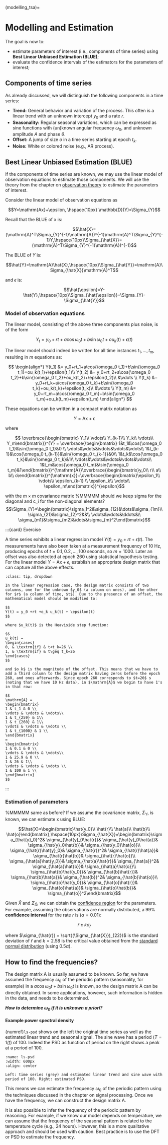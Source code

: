 (modelling_tsa)=
# Modelling and Estimation

The goal is now to:

* estimate parameters of interest (i.e., components of time series) using **Best Linear Unbiased Estimation (BLUE)**;
* evaluate the confidence intervals of the estimators for the parameters of interest;

## Components of time series

As already discussed, we will distinguish the following components in a time series:

* **Trend:** General behavior and variation of the process. This often is a linear trend with an unknown intercept $y_0$ and a rate $r$.
* **Seasonality:** Regular seasonal variations, which can be expressed as sine functions with (un)known angular frequency $\omega_0$, and unknown amplitude $A$ and phase $\theta$.
* **Offset:** A jump of size $o$ in a time series starting at epoch $t_k$.
* **Noise:** White or colored noise (e.g., AR process).

## Best Linear Unbiased Estimation (BLUE)

If the components of time series are known, we may use the linear model of observation equations to estimate those components. We will use the theory from the chapter on [observation theory](BLUE) to estimate the parameters of interest.

Consider the linear model of observation equations as

$$Y=\mathrm{Ax}+\epsilon, \hspace{10px} \mathbb{D}(Y)=\Sigma_{Y}$$

Recall that the BLUE of $\mathrm{x}$ is:

$$\hat{X}=(\mathrm{A}^T\Sigma_{Y}^{-1}\mathrm{A})^{-1}\mathrm{A}^T\Sigma_{Y}^{-1}Y,\hspace{10px}\Sigma_{\hat{X}}=(\mathrm{A}^T\Sigma_{Y}^{-1}\mathrm{A})^{-1}$$

The BLUE of $Y$  is:

$$\hat{Y}=\mathrm{A}\hat{X},\hspace{10px}\Sigma_{\hat{Y}}=\mathrm{A}\Sigma_{\hat{X}}\mathrm{A}^T$$

and $\epsilon$ is:

$$\hat{\epsilon}=Y-\hat{Y},\hspace{10px}\Sigma_{\hat{\epsilon}}=\Sigma_{Y}-\Sigma_{\hat{Y}}$$

### Model of observation equations

The linear model, consisting of the above three components plus noise, is of the form

$$Y_t = y_0+rt+a\cos{\omega_0 t}+b\sin{\omega_0 t}+ou_k(t)+\epsilon(t)$$

The linear model should indeed be written for all time instances $t_1,...,t_m$, resulting in $m$ equations as:

$$
\begin{align*}
Y(t_1) &= y_0+rt_1+a\cos{\omega_0 t_1}+b\sin{\omega_0 t_1}+ou_k(t_1)+\epsilon(t_1)\\ 
Y(t_2) &= y_0+rt_2+a\cos{\omega_0 t_2}+b\sin{\omega_0 t_2}+ou_k(t_2)+\epsilon(t_2)\\ 
&\vdots \\ 
Y(t_k) &= y_0+rt_k+a\cos{\omega_0 t_k}+b\sin{\omega_0 t_k}+ou_k(t_k)+\epsilon(t_k)\\ &\vdots \\ Y(t_m) &= y_0+rt_m+a\cos{\omega_0 t_m}+b\sin{\omega_0 t_m}+ou_k(t_m)+\epsilon(t_m)
\end{align*}
$$

These equations can be written in a compact matrix notation as

$$Y=\mathrm{Ax}+\epsilon$$

where

$$
\overbrace{\begin{bmatrix}
Y_1\\ \vdots\\ Y_{k-1}\\  Y_k\\ \vdots\\ 
Y_m\end{bmatrix}}^{Y} = 
\overbrace{\begin{bmatrix}
1&t_1&\cos{\omega_0 t_1}&\sin{\omega_0 t_1}&0
\\  \vdots&\vdots&\vdots&\vdots&\vdots\\ 
1&t_{k-1}&\cos{\omega_0 t_{k-1}}&\sin{\omega_0 t_{k-1}}&0\\ 
1&t_k&\cos{\omega_0 t_k}&\sin{\omega_0 t_k}&1\\ 
\vdots&\vdots&\vdots&\vdots&\vdots\\ 
1&t_m&\cos{\omega_0 t_m}&\sin{\omega_0 t_m}&1\end{bmatrix}}^{\mathrm{A}}\overbrace{\begin{bmatrix}y_0\\ r\\ a\\ b\\ o\end{bmatrix}}^{\mathrm{x}}+\overbrace{\begin{bmatrix}\epsilon_1\\ \vdots\\ \epsilon_{k-1} \\ \epsilon_k\\ \vdots\\ \epsilon_m\end{bmatrix}}^{\epsilon}$$

with the $m\times m$ covariance matrix
%MMMMM should we keep sigma for the diagonal and c_i for the non-diagonal elements?
$$\Sigma_{Y}=\begin{bmatrix}\sigma_1^2&\sigma_{12}&\dots&\sigma_{1m}\\ \sigma_{21}&\sigma_{2}^2&&\\ \vdots&\vdots&\ddots&\\ 
\sigma_{m1}&\sigma_{m2}&\dots&\sigma_{m}^2\end{bmatrix}$$

:::{card} Exercise

A time series exhibits a linear regression model $Y(t)=y_0 + rt + \epsilon(t)$. The measurements have also been taken at a measurement frequency of 10 Hz, producing epochs of $t=0.1,0.2, \dots,100$ seconds, so $m=1000$. Later an offset was also detected at epoch 260 using statistical hypothesis testing. For the linear model $Y=\mathrm{Ax}+\epsilon$, establish an appropriate design matrix that can capture all the above effects.

```{admonition} Solution
:class: tip, dropdown

In the linear regression case, the design matrix consists of two columns, one for the unknown $y_0$ (a column on ones), and the other for $r$ (a column of time, $t$). Due to the presence of an offset, the mathematical model should be modified to:

$$
Y(t) = y_0 +rt +o_k u_k(t) + \epsilon(t)
$$

where $u_k(t)$ is the Heaviside step function:

$$
u_k(t) = 
\begin{cases}
0, & \textrm{if} & t<t_k=26 \\
1, & \textrm{if} & t\geq t_k=26
\end{cases}
$$

and $o_k$ is the magnitude of the offset. This means that we have to add a third column to the design matrix having zeros before the epoch 260, and ones afterwards. Since epoch 260 corresponds to $t=26$ s (noting that we have 10 Hz data), in $\mathrm{A}$ we begin to have 1's in that row:

$$
\mathrm{A} = 
\begin{bmatrix}
1 & t_1 & 0 \\
\vdots & \vdots & \vdots\\
1 & t_{259} & 1\\
1 & t_{260} & 1\\
\vdots & \vdots & \vdots \\
1 & t_{1000} & 1 \\
\end{bmatrix}
= 
\begin{bmatrix}
1 & 0.1 & 0 \\
\vdots & \vdots & \vdots\\
1 & 25.9 & 0 \\
1 & 26 & 1\\
\vdots & \vdots & \vdots \\
1 & 100 & 1 \\
\end{bmatrix}
$$
```
:::

### Estimation of parameters
%MMMMM same as before?
If we assume the covariance matrix, $\Sigma_{Y}$, is known, we can estimate $\mathrm{x}$ using BLUE:

$$\hat{X}=\begin{bmatrix}\hat{y_0}\\ \hat{r}\\ \hat{a}\\ \hat{b}\\ \hat{o}\end{bmatrix},\hspace{10px}\Sigma_{\hat{X}}=\begin{bmatrix}\sigma_{\hat{y}_0}^2& \sigma_{\hat{y}_0\hat{r}}& \sigma_{\hat{y}_0\hat{a}}& \sigma_{\hat{y}_0\hat{b}}& \sigma_{\hat{y_0}\hat{o}}\\ \sigma_{\hat{r}\hat{y}_0}& \sigma_{\hat{r}}^2& \sigma_{\hat{r}\hat{a}}& \sigma_{\hat{r}\hat{b}}& \sigma_{\hat{r}\hat{o}}\\ \sigma_{\hat{a}\hat{y_0}}& \sigma_{\hat{a}\hat{r}}& \sigma_{\hat{a}}^2& \sigma_{\hat{a}\hat{b}}& \sigma_{\hat{a}\hat{o}}\\ \sigma_{\hat{b}\hat{y_0}}& \sigma_{\hat{b}\hat{r}}& \sigma_{\hat{b}\hat{a}}& \sigma_{\hat{b}}^2& \sigma_{\hat{b}\hat{o}}\\ \sigma_{\hat{o}\hat{y_0}}& \sigma_{\hat{o}\hat{r}}& \sigma_{\hat{o}\hat{a}}& \sigma_{\hat{o}\hat{b}}& \sigma_{\hat{o}}^2\end{bmatrix}$$

Given $\hat{X}$ and $\Sigma_{\hat{X}}$, we can obtain the [confidence region](confreg) for the parameters. For example, assuming the observations are normally distributed, a 99% **confidence interval** for the rate $r$ is ($\alpha=0.01$):

$$\hat{r}\pm k\sigma_{\hat{r}}$$

where $\sigma_{\hat{r}} = \sqrt{(\Sigma_{\hat{X}})_{22}}$ is the standard deviation of $\hat{r}$ and $k=2.58$ is the critical value obtained from the [standard normal distribution](table_standardnormal) (using $0.5\alpha$).

## How to find the frequencies?

The design matrix $\mathrm{A}$ is usually assumed to be known. So far, we have assumed the frequency $\omega_0$ of the periodic pattern (seasonality, for example) in a $a\cos{\omega_0 t} + b\sin{\omega_0 t}$ is known, so the design matrix $\mathrm{A}$ can be directly obtained. In some applications, however, such information is hidden in the data, and needs to be determined.

***How to determine $\omega_0$ if it is unknown a priori?***

#### Example power spectral density

{numref}`ls-psd` shows on the left the original time series as well as the estimated linear trend and seasonal signal. The sine wave has a period ($T=1/f$) of 100. Indeed the PSD as function of period on the right shows a peak at a period of 100.

```{figure} https://files.mude.citg.tudelft.nl/ls-psd.png
:name: ls-psd
:width: 600px
:align: center

Left: time series (grey) and estimated linear trend and sine wave with period of 100. Right: estimated PSD.
```
This means we can estimate the frequency $\omega_0$ of the periodic pattern using the techniques discussed in the chapter on signal processing. Once we have the frequency, we can construct the design matrix $\mathrm{A}$. 

It is also possible to infer the frequency of the periodic pattern by reasoning. For example, if we know our model depends on temperature, we can assume that the frequency of the seasonal pattern is related to the temperature cycle (e.g., 24 hours). However, this is a more qualitative approach and should be used with caution. Best practice is to use the DFT or PSD to estimate the frequency.
